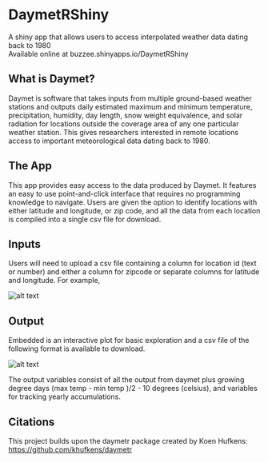 # DaymetRShiny
A shiny app that allows users to access interpolated weather data dating back to 1980
<br>
Available online at buzzee.shinyapps.io/DaymetRShiny

## What is Daymet?

Daymet is software that takes inputs from multiple ground-based weather stations and outputs daily estimated maximum and minimum temperature, precipitation, humidity, day length, snow weight equivalence, and solar radiation for locations outside the coverage area of any one particular weather station. This gives researchers interested in remote locations access to important meteorological data dating back to 1980.

## The App
This app provides easy access to the data produced by Daymet. It features an easy to use point-and-click interface that requires no programming knowledge to navigate. Users are given the option to identify locations with either latitude and longitude, or zip code, and all the data from each location is compiled into a single csv file for download.

## Inputs

Users will need to upload a csv file containing a column for location id (text or number) and either a column for zipcode or separate columns for latitude and longitude. For example,


![alt text](./DaymetRShiny/www/header_zip.PNG)

## Output

Embedded is an interactive plot for basic exploration and a csv file of the following format is available to download.

![alt text](./DaymetRShiny/www/output1.PNG)
  
The output variables consist of all the output from daymet plus growing degree days (max temp - min temp
)/2 - 10 degrees (celsius), and variables for tracking yearly accumulations.

## Citations

This project builds upon the daymetr package created by Koen Hufkens: https://github.com/khufkens/daymetr
